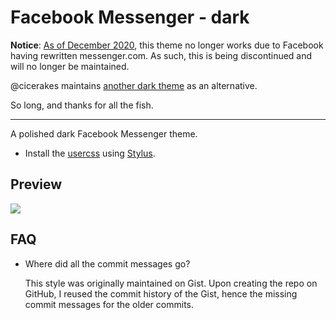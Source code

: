 # Facebook Messenger - dark

**Notice**: [As of December 2020](https://github.com/auscompgeek/fb-messenger-dark/issues/44), this theme no longer works due to Facebook having rewritten messenger.com. As such, this is being discontinued and will no longer be maintained.

@cicerakes maintains [another dark theme](https://github.com/cicerakes/DarkNight-FBMessenger) as an alternative.

So long, and thanks for all the fish.

---

A polished dark Facebook Messenger theme.

* Install the [usercss](https://raw.githubusercontent.com/auscompgeek/fb-messenger-dark/master/fb-messenger-dark.user.css)
  using [Stylus](https://add0n.com/stylus.html).

## Preview
![](https://static.userstyles.org/style_screenshots/112397_after.png)

## FAQ
* Where did all the commit messages go?

  This style was originally maintained on Gist. Upon creating the repo on
  GitHub, I reused the commit history of the Gist, hence the missing commit
  messages for the older commits.
